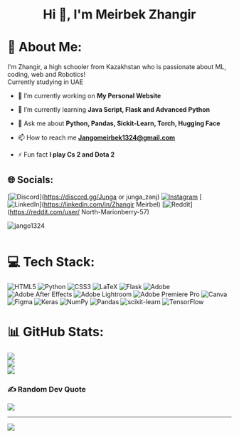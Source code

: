 <h1 align="center">Hi 👋, I'm Meirbek Zhangir</h1>

# 💫 About Me:
I'm Zhangir, a high schooler from Kazakhstan who is passionate about ML, coding, web and Robotics!<br>Currently studying in UAE

- 🔭 I’m currently working on **My Personal Website**

- 🌱 I’m currently learning **Java Script, Flask and Advanced Python**

- 💬 Ask me about **Python, Pandas, Sickit-Learn, Torch, Hugging Face**

- 📫 How to reach me **Jangomeirbek1324@gmail.com**

- ⚡ Fun fact **I play Cs 2 and Dota 2**
  
## 🌐 Socials:
[![Discord](https://img.shields.io/badge/Discord-%237289DA.svg?logo=discord&logoColor=white)](https://discord.gg/Junga or junga_zanj) [![Instagram](https://img.shields.io/badge/Instagram-%23E4405F.svg?logo=Instagram&logoColor=white)](https://instagram.com/meirbekzhangir) [![LinkedIn](https://img.shields.io/badge/LinkedIn-%230077B5.svg?logo=linkedin&logoColor=white)](https://linkedin.com/in/Zhangir Meirbel) [![Reddit](https://img.shields.io/badge/Reddit-%23FF4500.svg?logo=Reddit&logoColor=white)](https://reddit.com/user/ North-Marionberry-57) 

<p align="left"> <img src="https://komarev.com/ghpvc/?username=jango1324&label=Profile%20views&color=0e75b6&style=flat" alt="jango1324" /> </p>
<p align="left"> <a href="https://twitter.com/" target="blank"><img src="https://img.shields.io/twitter/follow/?logo=twitter&style=for-the-badge" alt="" /></a> </p>

# 💻 Tech Stack:
![HTML5](https://img.shields.io/badge/html5-%23E34F26.svg?style=for-the-badge&logo=html5&logoColor=white) ![Python](https://img.shields.io/badge/python-3670A0?style=for-the-badge&logo=python&logoColor=ffdd54) ![CSS3](https://img.shields.io/badge/css3-%231572B6.svg?style=for-the-badge&logo=css3&logoColor=white) ![LaTeX](https://img.shields.io/badge/latex-%23008080.svg?style=for-the-badge&logo=latex&logoColor=white) ![Flask](https://img.shields.io/badge/flask-%23000.svg?style=for-the-badge&logo=flask&logoColor=white) ![Adobe](https://img.shields.io/badge/adobe-%23FF0000.svg?style=for-the-badge&logo=adobe&logoColor=white) ![Adobe After Effects](https://img.shields.io/badge/Adobe%20After%20Effects-9999FF.svg?style=for-the-badge&logo=Adobe%20After%20Effects&logoColor=white) ![Adobe Lightroom](https://img.shields.io/badge/Adobe%20Lightroom-31A8FF.svg?style=for-the-badge&logo=Adobe%20Lightroom&logoColor=white) ![Adobe Premiere Pro](https://img.shields.io/badge/Adobe%20Premiere%20Pro-9999FF.svg?style=for-the-badge&logo=Adobe%20Premiere%20Pro&logoColor=white) ![Canva](https://img.shields.io/badge/Canva-%2300C4CC.svg?style=for-the-badge&logo=Canva&logoColor=white) ![Figma](https://img.shields.io/badge/figma-%23F24E1E.svg?style=for-the-badge&logo=figma&logoColor=white) ![Keras](https://img.shields.io/badge/Keras-%23D00000.svg?style=for-the-badge&logo=Keras&logoColor=white) ![NumPy](https://img.shields.io/badge/numpy-%23013243.svg?style=for-the-badge&logo=numpy&logoColor=white) ![Pandas](https://img.shields.io/badge/pandas-%23150458.svg?style=for-the-badge&logo=pandas&logoColor=white) ![scikit-learn](https://img.shields.io/badge/scikit--learn-%23F7931E.svg?style=for-the-badge&logo=scikit-learn&logoColor=white) ![TensorFlow](https://img.shields.io/badge/TensorFlow-%23FF6F00.svg?style=for-the-badge&logo=TensorFlow&logoColor=white)
# 📊 GitHub Stats:
![](https://github-readme-stats.vercel.app/api?username=Jango1324&theme=dark&hide_border=false&include_all_commits=false&count_private=false)<br/>
![](https://github-readme-streak-stats.herokuapp.com/?user=Jango1324&theme=dark&hide_border=false)<br/>
![](https://github-readme-stats.vercel.app/api/top-langs/?username=Jango1324&theme=dark&hide_border=false&include_all_commits=false&count_private=false&layout=compact)

### ✍️ Random Dev Quote
![](https://quotes-github-readme.vercel.app/api?type=horizontal&theme=radical)

---
[![](https://visitcount.itsvg.in/api?id=Jango1324&icon=0&color=0)](https://visitcount.itsvg.in)
